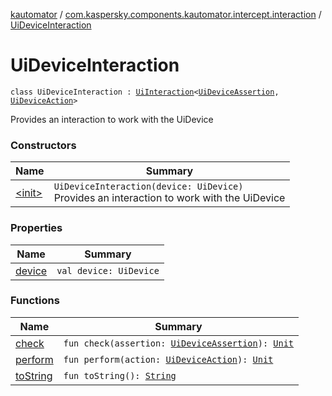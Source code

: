[kautomator](../../index.md) / [com.kaspersky.components.kautomator.intercept.interaction](../index.md) / [UiDeviceInteraction](./index.md)

# UiDeviceInteraction

`class UiDeviceInteraction : `[`UiInteraction`](../-ui-interaction/index.md)`<`[`UiDeviceAssertion`](../../com.kaspersky.components.kautomator.intercept.operation/-ui-device-assertion.md)`, `[`UiDeviceAction`](../../com.kaspersky.components.kautomator.intercept.operation/-ui-device-action.md)`>`

Provides an interaction to work with the UiDevice

### Constructors

| Name | Summary |
|---|---|
| [&lt;init&gt;](-init-.md) | `UiDeviceInteraction(device: UiDevice)`<br>Provides an interaction to work with the UiDevice |

### Properties

| Name | Summary |
|---|---|
| [device](device.md) | `val device: UiDevice` |

### Functions

| Name | Summary |
|---|---|
| [check](check.md) | `fun check(assertion: `[`UiDeviceAssertion`](../../com.kaspersky.components.kautomator.intercept.operation/-ui-device-assertion.md)`): `[`Unit`](https://kotlinlang.org/api/latest/jvm/stdlib/kotlin/-unit/index.html) |
| [perform](perform.md) | `fun perform(action: `[`UiDeviceAction`](../../com.kaspersky.components.kautomator.intercept.operation/-ui-device-action.md)`): `[`Unit`](https://kotlinlang.org/api/latest/jvm/stdlib/kotlin/-unit/index.html) |
| [toString](to-string.md) | `fun toString(): `[`String`](https://kotlinlang.org/api/latest/jvm/stdlib/kotlin/-string/index.html) |
